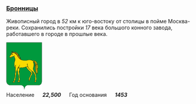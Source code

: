 <!--2021-10-27 00:46:01-->
### [Бронницы]()
Живописный город в *52* км к юго-востоку от столицы в пойме Москва-реки.
Сохранились постройки *17* века большого конного завода, работавшего в городе в прошлые века.

<img src="Bronnitsy.png" width="96px"><br>
Население &emsp; ***22,500*** &emsp;
Год&nbsp;основания &emsp; ***1453***